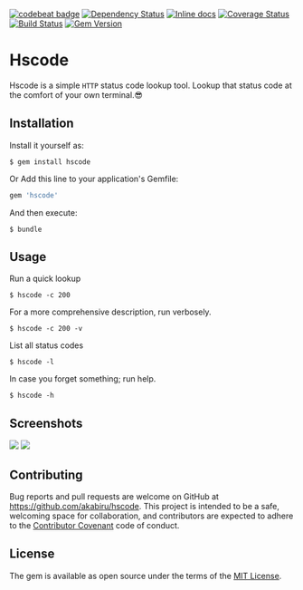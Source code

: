 [![codebeat badge](https://codebeat.co/badges/b4067adc-06cb-4142-a985-519555be3070)](https://codebeat.co/projects/github-com-akabiru-hscode) [![Dependency Status](https://gemnasium.com/badges/github.com/akabiru/hscode.svg)](https://gemnasium.com/github.com/akabiru/hscode) [![Inline docs](http://inch-ci.org/github/akabiru/hscode.svg?branch=master)](http://inch-ci.org/github/akabiru/hscode) [![Coverage Status](https://coveralls.io/repos/github/akabiru/hscode/badge.svg?branch=master)](https://coveralls.io/github/akabiru/hscode?branch=master) [![Build Status](https://travis-ci.org/akabiru/hscode.svg?branch=master)](https://travis-ci.org/akabiru/hscode) [![Gem Version](https://badge.fury.io/rb/hscode.svg)](https://badge.fury.io/rb/hscode)

# Hscode

Hscode is a simple `HTTP` status code lookup tool. Lookup that status code at the comfort of your own terminal.😎

## Installation

Install it yourself as:

    $ gem install hscode

Or Add this line to your application's Gemfile:

```ruby
gem 'hscode'
```

And then execute:

    $ bundle

## Usage

Run a quick lookup

    $ hscode -c 200

For a more comprehensive description, run verbosely.

    $ hscode -c 200 -v

List all status codes

    $ hscode -l

In case you forget something; run help.

    $ hscode -h


## Screenshots
![](https://www.dropbox.com/s/jxc8at9v31q2oy0/Screen%20Shot%202016-11-14%20at%2010.11.32.jpg?raw=1) ![](https://www.dropbox.com/s/80lnkc7w1n7d2rl/Screen%20Shot%202016-11-14%20at%2010.12.22.jpg?raw=1)

## Contributing

Bug reports and pull requests are welcome on GitHub at https://github.com/akabiru/hscode. This project is intended to be a safe, welcoming space for collaboration, and contributors are expected to adhere to the [Contributor Covenant](http://contributor-covenant.org) code of conduct.


## License

The gem is available as open source under the terms of the [MIT License](http://opensource.org/licenses/MIT).

